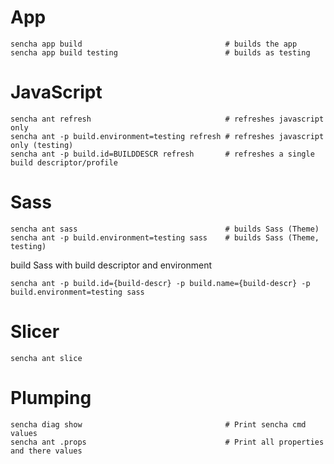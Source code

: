 # App
```
sencha app build                                # builds the app
sencha app build testing                        # builds as testing
```

# JavaScript
```
sencha ant refresh                              # refreshes javascript only
sencha ant -p build.environment=testing refresh # refreshes javascript only (testing)
sencha ant -p build.id=BUILDDESCR refresh       # refreshes a single build descriptor/profile
```

# Sass
```
sencha ant sass                                 # builds Sass (Theme)
sencha ant -p build.environment=testing sass    # builds Sass (Theme, testing)
```

build Sass with build descriptor and environment
```
sencha ant -p build.id={build-descr} -p build.name={build-descr} -p build.environment=testing sass
```

# Slicer
```
sencha ant slice
```

# Plumping
```
sencha diag show                                # Print sencha cmd values
sencha ant .props                               # Print all properties and there values
```